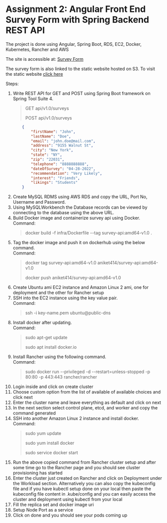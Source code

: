 # Assignment 2: Angular Front End Survey Form with Spring Backend REST API

The project is done using Angular, Spring Boot, RDS, EC2, Docker, Kubernetes, Rancher and AWS

The site is accessible at: [Survey Form](http://3.87.210.233:30654/Survey/survey.html)

The survey form is also linked to the static website hosted on S3. To visit the static website [click here](http://aniketpandey.s3-website-us-east-1.amazonaws.com)

Steps:

1. Write REST API for GET and POST using Spring Boot framework on Spring Tool Suite 4.
    > GET api/v1.0/surveys
    >
    > POST api/v1.0/surveys
    ```json
        {
            "firstName": "John",
            "lastName": "Doe",
            "email": "john.doe@mail.com",
            "address": "9155 Walnut St",
            "city": "New York",
            "state": "NY",
            "zip": "22031",
            "telephone": "8888888888",
            "dateOfSurvey": "04-28-2022",
            "recommendation": "Very Likely",
            "interest": "Friends",
            "likings": "Students"
        }
2. Create MySQL RDMS using AWS RDS and copy the URL, Port No, Username and Password.
3. Using MySQLWorkbench the Database records can be viewed by connecting to the database using the above URL.
4. Build Docker image and containerize survey api using Docker.<br>
    Command:
    > docker build -f infra/Dockerfile --tag survey-api:amd64-v1.0 .
5. Tag the docker image and push it on dockerhub using the below command.<br>
    Command:
    > docker tag survey-api:amd64-v1.0 aniket414/survey-api:amd64-v1.0
    >
    > docker push aniket414/survey-api:amd64-v1.0
6. Create Ubuntu ami EC2 instance and Amazon Linux 2 ami, one for deployment and the other for Rancher setup
7. SSH into the EC2 instance using the key value pair.<br>
    Command:
    > ssh -i key-name.pem ubuntu@public-dns
8. Install docker after updating.<br>
    Command:
    > sudo apt-get update
    >
    > sudo apt install docker.io
9. Install Rancher using the following command.<br>
    Command:
    > sudo docker run --privileged -d --restart=unless-stopped -p 80:80 -p 443:443 rancher/rancher
10. Login inside and click on create cluster
11. Choose custom option from the list of available of available choices and click next
12. Enter the cluster name and leave everything as default and click on next
13. In the next section select control plane, etcd, and worker and copy the command generated
14. SSH into another Amazon Linux 2 instance and install docker.<br>
    Command:
    > sudo yum update
    >
    > sudo yum install docker
    >
    > sudo service docker start
15. Run the above copied command from Rancher cluster setup and after some time go to the Rancher page and you should see cluster provisioning has started
16. Enter the cluster just created on Rancher and click on Deployment under the Workload section. Alternatively you can also copy the kubeconfig file and if you have kubectl setup done on your local then paste the kubeconfig file content in .kube/config and you can easily access the cluster and deployment using kubectl from your local
17. Fill the replica set and docker image uri
18. Setup Node Port as a service
19. Click on done and you should see your pods coming up
